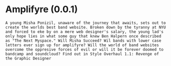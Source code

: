 Amplifyre (0.0.1)
=================

```A young Misha Ponizil, unaware of the journey that awaits, sets out to create the worlds best band website. Broken down by the tyranny at NYU and forced to eke by on a mere web designer's salary, the young lad's only hope lies in what some guy that knew Ben Halpern once described as "The Next Myspace." Will Misha Succeed? Wil bands with lower case letters ever sign up for amplifyre? Will the world of band websites overcome the oppresive forces of evil or will it be forever doomed to bandcamp and soundcloud? Find out in Style Overhaul 1.1: Revenge of the Graphic Designer```
